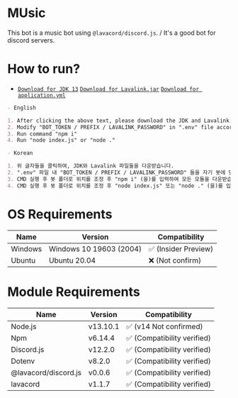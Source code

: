 # MUsic
This bot is a music bot using `@lavacord/discord.js`. / It's a good bot for discord servers.

# How to run?
* [`Download for JDK 13`](https://www.oracle.com/java/technologies/javase-jdk13-downloads.html) [`Download for Lavalink.jar`](https://github.com/Frederikam/Lavalink/releases) [`Download for application.yml`](https://github.com/Frederikam/Lavalink/blob/master/LavalinkServer/application.yml.example)

```md
- English

1. After clicking the above text, please download the JDK and Lavalink files.
2. Modify "BOT_TOKEN / PREFIX / LAVALINK_PASSWORD" in ".env" file accordingly.
3. Run command "npm i"
4. Run "node index.js" or "node ."

- Korean

1. 위 글자들을 클릭하여, JDK와 Lavalink 파일들을 다운받습니다.
2. ".env" 파일 내 "BOT_TOKEN / PREFIX / LAVALINK_PASSWORD" 들을 자기 봇에 맞게 변경합니다.
3. CMD 실행 후 봇 폴더로 위치를 조정 후 "npm i" (을)를 입력하여 모든 모듈을 다운받습니다.
4. CMD 실행 후 봇 폴더로 위치를 조정 후 "node index.js" 또는 "node ." (을)를 입력하여 봇을 실행합니다.
```

# OS Requirements

Name | Version | Compatibility
---- | ---- | ----
Windows | Windows 10 19603 (2004) | ✅ (Insider Preview)
Ubuntu | Ubuntu 20.04 | ❌ (Not confirm)

# Module Requirements

Name | Version | Compatibility
---- | ---- | ----
Node.js | v13.10.1 | ✅ (v14 Not confirmed)
Npm | v6.14.4 | ✅ (Compatibility verified)
Discord.js | v12.2.0 | ✅ (Compatibility verified)
Dotenv | v8.2.0 | ✅ (Compatibility verified)
@lavacord/discord.js | v0.0.6 | ✅ (Compatibility verified)
lavacord | v1.1.7 | ✅ (Compatibility verified)
